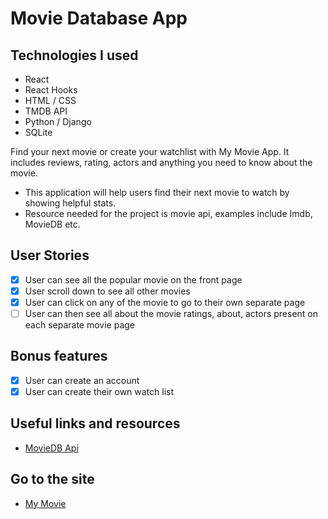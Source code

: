 # Movie Database App

## Technologies I used
-   React
-   React Hooks
-   HTML / CSS
-   TMDB API
-   Python / Django
-   SQLite

Find your next movie or create your watchlist with My Movie App. It includes reviews, rating, actors and anything you need to know about the movie.

-   This application will help users find their next movie to watch by showing helpful stats.
-   Resource needed for the project is movie api, examples include Imdb, MovieDB etc.

## User Stories

-   [x] User can see all the popular movie on the front page
-   [x] User scroll down to see all other movies
-   [x] User can click on any of the movie to go to their own separate page
-   [ ] User can then see all about the movie ratings, about, actors present on each separate movie page

## Bonus features

-   [x] User can create an account
-   [x] User can create their own watch list

## Useful links and resources

-   [MovieDB Api](https://developers.themoviedb.org/3)

## Go to the site

-   [My Movie](https://ma-movie-page.herokuapp.com/)